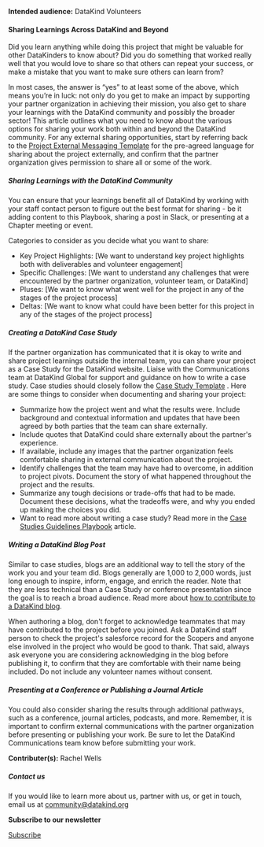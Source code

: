 




**Intended audience:**
DataKind Volunteers






#### Sharing Learnings Across DataKind and Beyond


Did you learn anything while doing this project that might be valuable for other DataKinders to know about? Did you do something that worked really well that you would love to share so that others can repeat your success, or make a mistake that you want to make sure others can learn from? 


In most cases, the answer is “yes” to at least some of the above, which means you’re in luck: not only do you get to make an impact by supporting your partner organization in achieving their mission, you also get to share your learnings with the DataKind community and possibly the broader sector! This article outlines what you need to know about the various options for sharing your work both within and beyond the DataKind community. For any external sharing opportunities, start by referring back to the [Project External Messaging Template](https://docs.google.com/document/d/1zM4sdPBG_Hulwm34FOzUQllhSib2OlEOtoieUU5naC4/edit#) for the pre\-agreed language for sharing about the project externally, and confirm that the partner organization gives permission to share all or some of the work.


##### Sharing Learnings with the DataKind Community


You can ensure that your learnings benefit all of DataKind by working with your staff contact person to figure out the best format for sharing \- be it adding content to this Playbook, sharing a post in Slack, or presenting at a Chapter meeting or event.


Categories to consider as you decide what you want to share:


* Key Project Highlights: \[We want to understand key project highlights both with deliverables and volunteer engagement]
* Specific Challenges: \[We want to understand any challenges that were encountered by the partner organization, volunteer team, or DataKind]
* Pluses: \[We want to know what went well for the project in any of the stages of the project process]
* Deltas: \[We want to know what could have been better for this project in any of the stages of the project process]


##### Creating a DataKind Case Study


If the partner organization has communicated that it is okay to write and share project learnings outside the internal team, you can share your project as a Case Study for the DataKind website. Liaise with the Communications team at DataKind Global for support and guidance on how to write a case study. Case studies should closely follow the [Case Study Template](https://docs.google.com/document/d/17MM4YvlSdgIK9ymWvWn16QbCrc6uTUytMhwwDoWe4qU/edit) . Here are some things to consider when documenting and sharing your project:


* Summarize how the project went and what the results were. Include background and contextual information and updates that have been agreed by both parties that the team can share externally.
* Include quotes that DataKind could share externally about the partner's experience.
* If available, include any images that the partner organization feels comfortable sharing in external communication about the project.
* Identify challenges that the team may have had to overcome, in addition to project pivots. Document the story of what happened throughout the project and the results.
* Summarize any tough decisions or trade\-offs that had to be made. Document these decisions, what the tradeoffs were, and why you ended up making the choices you did.
* Want to read more about writing a case study? Read more in the [Case Studies Guidelines Playbook](https://playbook.datakind.org/playbook/articles/140/case-studies-guidelines-template) article.


##### Writing a DataKind Blog Post


Similar to case studies, blogs are an additional way to tell the story of the work you and your team did. Blogs generally are 1,000 to 2,000 words, just long enough to inspire, inform, engage, and enrich the reader. Note that they are less technical than a Case Study or conference presentation since the goal is to reach a broad audience. Read more about [how to contribute to a DataKind blog](https://docs.google.com/document/d/1EevB5LToqXIcqbU6EQhZH8CZCqvSq-zLOD_q1g9z1HA/edit).


When authoring a blog, don't forget to acknowledge teammates that may have contributed to the project before you joined. Ask a DataKind staff person to check the project's salesforce record for the Scopers and anyone else involved in the project who would be good to thank. That said, always ask everyone you are considering acknowledging in the blog before publishing it, to confirm that they are comfortable with their name being included. Do not include any volunteer names without consent. 


##### Presenting at a Conference or Publishing a Journal Article


You could also consider sharing the results through additional pathways, such as a conference, journal articles, podcasts, and more. Remember, it is important to confirm external communications with the partner organization before presenting or publishing your work. Be sure to let the DataKind Communications team know before submitting your work.



 **Contributer(s):** Rachel Wells







##### Contact us


If you would like to learn more about us, partner with us, or get in touch, email us at community@datakind.org



 
**Subscribe to our newsletter**
  

[Subscribe](https://www.datakind.org/subscribe/)



